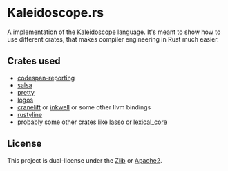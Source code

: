 # Kaleidoscope.rs

A implementation of the [Kaleidoscope](https://llvm.org/docs/tutorial/index.html) language.
It's meant to show how to use different crates, that makes compiler engineering in Rust
much easier.

## Crates used

- [codespan-reporting](https://docs.rs/codespan-reporting)
- [salsa](https://github.com/salsa-rs/salsa)
- [pretty](https://docs.rs/pretty)
- [logos](https://docs.rs/logos)
- [cranelift](https://docs.rs/cranelift) or [inkwell](https://github.com/TheDan64/inkwell) or some other llvm bindings
- [rustyline](https://docs.rs/rustyline)
- probably some other crates like [lasso](https://docs.rs/lasso) or [lexical_core](https://docs.rs/lexical_core)

## License

This project is dual-license under the [Zlib](https://www.zlib.net/zlib_license.html) or [Apache2](https://www.apache.org/licenses/LICENSE-2.0.html).
